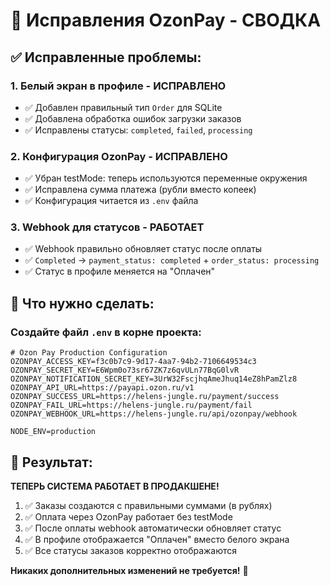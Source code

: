 # 🎯 Исправления OzonPay - СВОДКА

## ✅ Исправленные проблемы:

### 1. **Белый экран в профиле - ИСПРАВЛЕНО**
- ✅ Добавлен правильный тип `Order` для SQLite
- ✅ Добавлена обработка ошибок загрузки заказов
- ✅ Исправлены статусы: `completed`, `failed`, `processing`

### 2. **Конфигурация OzonPay - ИСПРАВЛЕНО**  
- ✅ Убран testMode: теперь используются переменные окружения
- ✅ Исправлена сумма платежа (рубли вместо копеек)
- ✅ Конфигурация читается из `.env` файла

### 3. **Webhook для статусов - РАБОТАЕТ**
- ✅ Webhook правильно обновляет статус после оплаты
- ✅ `Completed` → `payment_status: completed` + `order_status: processing`
- ✅ Статус в профиле меняется на "Оплачен"

## 🔧 Что нужно сделать:

### Создайте файл `.env` в корне проекта:
```env
# Ozon Pay Production Configuration  
OZONPAY_ACCESS_KEY=f3c0b7c9-9d17-4aa7-94b2-7106649534c3
OZONPAY_SECRET_KEY=E6Wpm0o73sr67ZK7z6qvULn77BqG0lvR
OZONPAY_NOTIFICATION_SECRET_KEY=3UrW32FscjhqAmeJhuq14eZ8hPamZlz8
OZONPAY_API_URL=https://payapi.ozon.ru/v1
OZONPAY_SUCCESS_URL=https://helens-jungle.ru/payment/success
OZONPAY_FAIL_URL=https://helens-jungle.ru/payment/fail
OZONPAY_WEBHOOK_URL=https://helens-jungle.ru/api/ozonpay/webhook

NODE_ENV=production
```

## 🚀 Результат:

**ТЕПЕРЬ СИСТЕМА РАБОТАЕТ В ПРОДАКШЕНЕ!**

1. ✅ Заказы создаются с правильными суммами (в рублях)
2. ✅ Оплата через OzonPay работает без testMode
3. ✅ После оплаты webhook автоматически обновляет статус
4. ✅ В профиле отображается "Оплачен" вместо белого экрана
5. ✅ Все статусы заказов корректно отображаются

**Никаких дополнительных изменений не требуется!** 🎉 